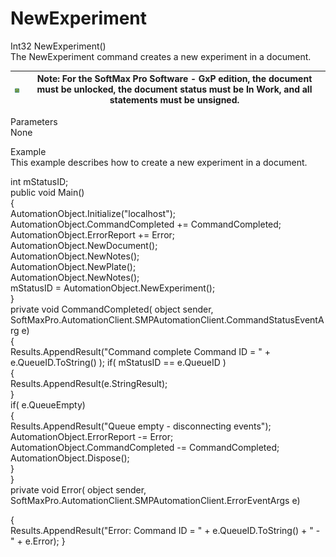 # NewExperiment

Int32 NewExperiment()\
The NewExperiment command creates a new experiment in a document.

| <img src="../../../../../.gitbook/assets/0 (21) (1).png" alt="" data-size="original"> | Note: For the SoftMax Pro Software - GxP edition, the document must be unlocked, the document status must be In Work, and all statements must be unsigned. |
| ------------------------------------------------------------------------------------- | ---------------------------------------------------------------------------------------------------------------------------------------------------------- |

Parameters\
None

Example\
This example describes how to create a new experiment in a document.

int mStatusID;\
public void Main()\
{\
AutomationObject.Initialize("localhost");\
AutomationObject.CommandCompleted += CommandCompleted;\
AutomationObject.ErrorReport += Error;\
AutomationObject.NewDocument();\
AutomationObject.NewNotes();\
AutomationObject.NewPlate();\
AutomationObject.NewNotes();\
mStatusID = AutomationObject.NewExperiment();\
}\
private void CommandCompleted( object sender,\
SoftMaxPro.AutomationClient.SMPAutomationClient.CommandStatusEventArg e)\
{\
Results.AppendResult("Command complete Command ID = " + e.QueueID.ToString() ); if( mStatusID == e.QueueID )\
{\
Results.AppendResult(e.StringResult);\
}\
if( e.QueueEmpty)\
{\
Results.AppendResult("Queue empty - disconnecting events");\
AutomationObject.ErrorReport -= Error;\
AutomationObject.CommandCompleted -= CommandCompleted;\
AutomationObject.Dispose();\
}\
}\
private void Error( object sender,\
SoftMaxPro.AutomationClient.SMPAutomationClient.ErrorEventArgs e)

{\
Results.AppendResult("Error: Command ID = " + e.QueueID.ToString() + " - " + e.Error); }
